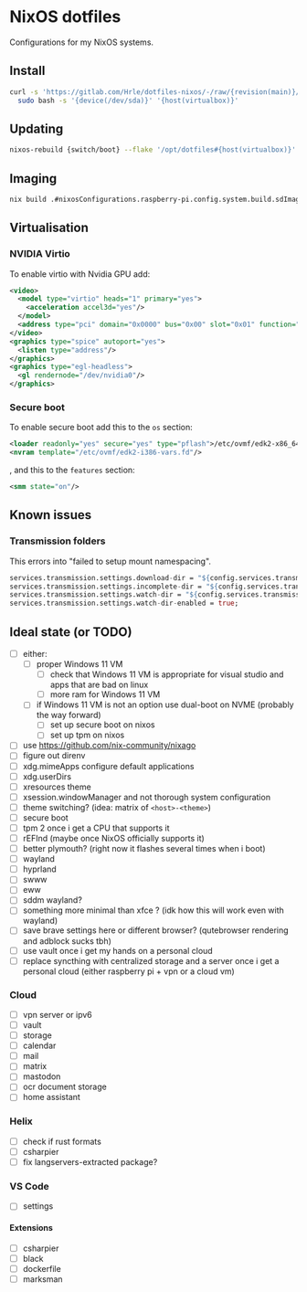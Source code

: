 # NixOS dotfiles

Configurations for my NixOS systems.

## Install

```bash
curl -s 'https://gitlab.com/Hrle/dotfiles-nixos/-/raw/{revision(main)}/scripts/install.sh' | \
  sudo bash -s '{device(/dev/sda)}' '{host(virtualbox)}'
```

## Updating

```sh
nixos-rebuild {switch/boot} --flake '/opt/dotfiles#{host(virtualbox)}'
```

## Imaging

```sh
nix build .#nixosConfigurations.raspberry-pi.config.system.build.sdImage
```

## Virtualisation

### NVIDIA Virtio

To enable virtio with Nvidia GPU add:

```xml
<video>
  <model type="virtio" heads="1" primary="yes">
    <acceleration accel3d="yes"/>
  </model>
  <address type="pci" domain="0x0000" bus="0x00" slot="0x01" function="0x0"/>
</video>
<graphics type="spice" autoport="yes">
  <listen type="address"/>
</graphics>
<graphics type="egl-headless">
  <gl rendernode="/dev/nvidia0"/>
</graphics>
```

### Secure boot

To enable secure boot add this to the `os` section:

```xml
<loader readonly="yes" secure="yes" type="pflash">/etc/ovmf/edk2-x86_64-secure-code.fd</loader>
<nvram template="/etc/ovmf/edk2-i386-vars.fd"/>
```

, and this to the `features` section:

```xml
<smm state="on"/>
```

## Known issues

### Transmission folders

This errors into "failed to setup mount namespacing".

```nix
services.transmission.settings.download-dir = "${config.services.transmission.home}/downloads";
services.transmission.settings.incomplete-dir = "${config.services.transmission.home}/.incomplete";
services.transmission.settings.watch-dir = "${config.services.transmission.home}/torrents";
services.transmission.settings.watch-dir-enabled = true;
````

## Ideal state (or TODO)

- [ ] either:
  - [ ] proper Windows 11 VM
    - [ ] check that Windows 11 VM is appropriate for visual studio and apps that are bad on linux
    - [ ] more ram for Windows 11 VM
  - [ ] if Windows 11 VM is not an option use dual-boot on NVME (probably the way forward)
    - [ ] set up secure boot on nixos
    - [ ] set up tpm on nixos 
- [ ] use https://github.com/nix-community/nixago
- [ ] figure out direnv
- [ ] xdg.mimeApps configure default applications
- [ ] xdg.userDirs
- [ ] xresources theme
- [ ] xsession.windowManager and not thorough system configuration
- [ ] theme switching? (idea: matrix of `<host>-<theme>`)
- [ ] secure boot
- [ ] tpm 2 once i get a CPU that supports it
- [ ] rEFInd (maybe once NixOS officially supports it)
- [ ] better plymouth? (right now it flashes several times when i boot)
- [ ] wayland
- [ ] hyprland
- [ ] swww
- [ ] eww
- [ ] sddm wayland?
- [ ] something more minimal than xfce ? (idk how this will work even with wayland)
- [ ] save brave settings here or different browser? (qutebrowser rendering and adblock sucks tbh)
- [ ] use vault once i get my hands on a personal cloud
- [ ] replace syncthing with centralized storage and a server once i get a personal cloud (either raspberry pi + vpn or a cloud vm)

### Cloud

- [ ] vpn server or ipv6
- [ ] vault
- [ ] storage
- [ ] calendar
- [ ] mail
- [ ] matrix
- [ ] mastodon
- [ ] ocr document storage
- [ ] home assistant

### Helix

- [ ] check if rust formats
- [ ] csharpier
- [ ] fix langservers-extracted package?

### VS Code

- [ ] settings

#### Extensions

- [ ] csharpier
- [ ] black
- [ ] dockerfile
- [ ] marksman
